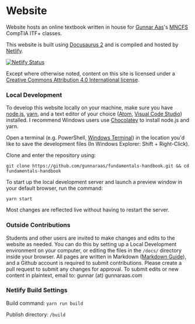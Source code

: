 # Website

Website hosts an online textbook written in house for [Gunnar Aas](https://gunnaraas.com)'s [MNCFS](https://mncfs.org/) CompTIA ITF+ classes.

This website is built using [Docusaurus 2](https://v2.docusaurus.io/) and is compiled and hosted by [Netlify](https://netlify.com).

[![Netlify Status](https://api.netlify.com/api/v1/badges/41f7b618-855e-4cc5-ab91-ba422d39aded/deploy-status)](https://app.netlify.com/sites/comptia-itf-handbook/deploys)

Except where otherwise noted, content on this site is licensed under a [Creative Commons Attribution 4.0 International license](https://creativecommons.org/licenses/by/4.0/).

### Local Development

To develop this website locally on your machine, make sure you have [node.js](https://nodejs.org/en/), [yarn](https://yarnpkg.com/), and a text editor of your choice ([Atom](https://atom.io/), [Visual Code Studio](https://code.visualstudio.com/)) installed. I recommend Windows users use [Chocolatey](https://chocolatey.org) to install node.js and yarn.

Open a terminal (e.g. PowerShell, [Windows Terminal](https://www.microsoft.com/en-us/p/windows-terminal/9n0dx20hk701?activetab=pivot:overviewtab)) in the location you'd like to save the development files (In Windows Explorer: Shift + Right-Click).

Clone and enter the repository using:
```
git clone https://github.com/gunnaraas/fundamentals-handbook.git && cd fundamentals-handbook
```

To start up the local development server and launch a preview window in your default browser, run the command:
```
yarn start
```

Most changes are reflected live without having to restart the server.

### Outside Contributions

Students and other users are invited to make changes and edits to the website as needed. You can do this by setting up a Local Development environment on your computer, or editing the files in the `/docs/` directory inside your browser. All pages are written in Markdown ([Markdown Guide](https://guides.github.com/features/mastering-markdown/)), and a Github account is required to submit contributions. Please create a pull request to submit any changes for approval. To submit edits or new content in plaintext, email to: gunnar (at) gunnaraas.com

### Netlify Build Settings

Build command: `yarn run build`

Publish directory: `/build`
